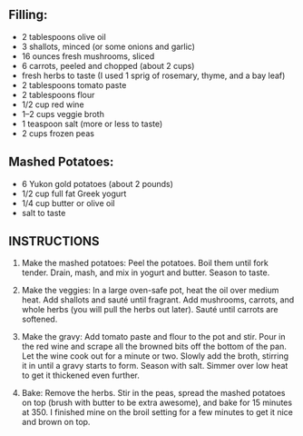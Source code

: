 
## Filling:

- 2 tablespoons olive oil
- 3 shallots, minced (or some onions and garlic)
- 16 ounces fresh mushrooms, sliced
- 6 carrots, peeled and chopped (about 2 cups)
- fresh herbs to taste (I used 1 sprig of rosemary, thyme, and a bay leaf)
- 2 tablespoons tomato paste
- 2 tablespoons flour
- 1/2 cup red wine
- 1–2 cups veggie broth
- 1 teaspoon salt (more or less to taste)
- 2 cups frozen peas

## Mashed Potatoes:

- 6 Yukon gold potatoes (about 2 pounds)
- 1/2 cup full fat Greek yogurt
- 1/4 cup butter or olive oil
- salt to taste

## INSTRUCTIONS

1. Make the mashed potatoes: Peel the potatoes. Boil them until fork tender. Drain, mash, and mix in yogurt and butter. Season to taste.

2. Make the veggies: In a large oven-safe pot, heat the oil over medium heat. Add shallots and sauté until fragrant. Add mushrooms, carrots, and whole herbs (you will pull the herbs out later). Sauté until carrots are softened.

3. Make the gravy: Add tomato paste and flour to the pot and stir. Pour in the red wine and scrape all the browned bits off the bottom of the pan. Let the wine cook out for a minute or two. Slowly add the broth, stirring it in until a gravy starts to form. Season with salt. Simmer over low heat to get it thickened even further.

4. Bake: Remove the herbs. Stir in the peas, spread the mashed potatoes on top (brush with butter to be extra awesome), and bake for 15 minutes at 350. I finished mine on the broil setting for a few minutes to get it nice and brown on top.